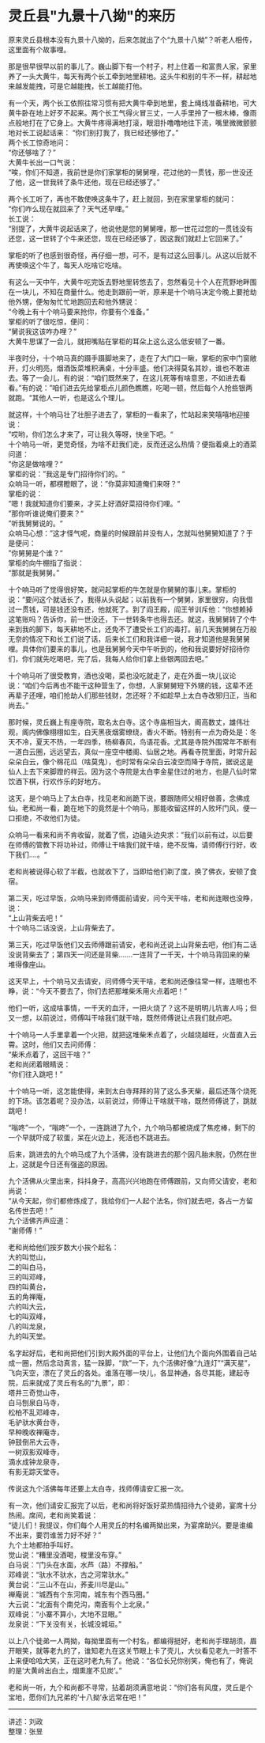 # 灵丘县"九景十八拗"的来历

​原来灵丘县根本没有九景十八拗的，后来怎就出了个“九景十八拗”？听老人相传，这里面有个故事哩。

​那是很早很早以前的事儿了。巍山脚下有一个村子，村上住着一和富贵人家，家里养了一头大黄牛，每天有两个长工牵到地里耕地。这头牛和别的牛不一样，耕起地来越发能拽，可是它越能拽，长工越能打他。

​有一个天，两个长工依照往常习惯有把大黄牛牵到地里，套上绳线准备耕地，可大黄牛卧在地上好歹不起来。两个长工气得火冒三丈，一人手里拎了一根木棒，像雨点般地打在了它身上。大黄牛疼得满地打滚，眼泪扑噜噜地往下流，嘴里微微颤颤地对长工说起话来：
“你们别打我了，我已经还够他了。”  
两个长工惊奇地问：  
“你还够啥了？”  
大黄牛长出一口气说：  
“唉，你们不知道，我前世是你们家掌柜的舅舅哩，花过他的一贯钱，那一世没还了他，这一世我转了条牛还他，现在已经还够了。”

​两个长工听了，再也不敢使唤这条牛了，赶上就回，到在家里掌柜的就问：  
“你们咋么现在就回来了？天气还早哩。”  
​长工说：  
​“别提了，大黄牛说起话来了，他说他是您的舅舅哩，那一世花过您的一贯钱没有还您，这一世转了个牛来还您，现在已经还够了，因这我们就赶上它回来了。”

​掌柜的听了也感到很奇怪，再仔细一想，可不，是有过这么回事儿。从这以后就不再使唤这个牛了，每天人吃啥它吃啥。

​有这么一天中午，大黄牛吃完饭去野地里转悠去了，忽然看见十个人在荒野地畔围在一块儿，不知在商量什么。他走到跟前一听，原来是十个响马决定今晚上要抢劫他外甥，便匆匆忙忙地跑回去和他外甥说：  
​“今晚上有十个响马要来抢你，你要有个准备。”  
​掌柜的听了很吃惊，便问：  
​“舅说我这该咋办哩？”  
​大黄牛思谋了一会儿，就把嘴贴在掌柜的耳朵上这么这么低安顿了一番。

​半夜时分，十个响马真的蹑手蹑脚地来了，走在了大门口一瞅，掌柜的家中门窗敞开，灯火明亮，烟酒饭菜堆积满桌，十分丰盛。他们决得莫名其妙，谁也不敢进去。等了一会儿，有的说：“咱们既然来了，在这儿死等有啥意思，不如进去看看。”有的说：”咱们进去先给掌柜点儿颜色瞧瞧，吃喝一顿，然后每个人抢些银两就跑。“其他人一听，也是这么个理儿。

​就这样，十个响马壮了壮胆子进去了，掌柜的一看来了，忙站起来笑嘻嘻地迎接说：  
​”哎哟，你们怎么才来了，可让我久等呀，快坐下吧。“  
​十个响马一听，更觉奇怪，为啥不赶我们走，反而还这么热情？便指着桌上的酒菜问道：  
​”你这是做啥哩？“  
​掌柜的说：”我这是专门招待你们的。“  
​众响马一听，都楞瞪眼了，说：”你莫非知道俺们来呀？“  
​掌柜的说：  
”嗯！我就知道你们要来，才买上好酒好菜招待你们哩。“  
​”那你听谁说俺们要来？“  
​”听我舅舅说的。“  
​众响马心想：”这才怪气呢，商量的时候跟前并没有人，怎就叫他舅舅知道了？于是便问：  
​”你舅舅是个谁？“  
​掌柜的向牛棚指了指说：  
“那就是我舅舅。”

​十个响马听了觉得很好笑，就问起掌柜的牛怎就是你舅舅的事儿来。掌柜的说：“要问这个就话长了，我得从头说起；以前我有一个舅舅，家里很穷，向我借过一贯钱，可是钱还没有还，他就死了。到了阎王殿，阎王爷训斥他：“你想赖掉这笔账吗？告诉你，前一世没还，下一世转条牛也得去还。就这，我舅舅转了个牛来到我的脚下，每天耕地不止，还免不了遭受长工们的毒打。前几天我舅舅在万般无奈的情况下和长工们说了话，后来长工们和我详细一说，我才知道他是我舅舅哩。具体你们要来的事儿，也是我舅舅今天中午听到的，他和我说要好好招待你们，你们就先吃喝吧，完了后，我每人给你们拿上些银两回去吧。”

​十个响马听了很受教育，酒也没喝，菜也没吃就走了，走在外面一块儿议论说：“咱们今后再也不能干这种营生了，你想，人家舅舅短下外甥的钱，这辈不还再辈子还哩，咱们抢劫人们那些钱财，怎还呀？不如趁早上太白寺改邪归正，当和尚去。”

​那时候，灵丘巍上有座寺院，取名太白寺。这个寺庙相当大，阁高数丈，雄伟壮观，阁内佛像栩栩如生，白天黑夜烟雾缭绕，香火不断。特别有一点为奇处是：冬天不冷，夏天不热，一年四季，杨柳春风，鸟语花香。尤其是寺院外围常年不断有一道白云圈，远远望去，真似一座空中楼阁、仙居之地。再看寺院里面，时常升起朵朵白云，像个棉花瓜（啥莫鬼），也时常有朵朵白云凌空而降于寺院，据说这是仙人上去下来脚蹬的祥云。因为这个寺院是太白李金星住过的地方，也是八仙时常饮酒下棋，行欢作乐的好地方。

​这天，是个响马上了太白寺，找见老和尚跪下说，要跟随师父相好做善，念佛成仙。老和尚一看，跪在地下的竟然是十个响马，那能收留这样的人败坏门风，便一口拒绝，不收他们为徒。

​众响马一看来和尚不肯收留，就着了慌，边磕头边央求：​”我们以前有过，以后要在师傅的管教下将功补过，师傅让干啥我们就干啥，绝不反悔，请师傅行行好，收下我们....。“

​老和尚被说得心软了半截，也就收下了，当即给他们剃了度，换了佛衣，安顿了食宿。

​第二天，吃过早饭，众响马来到师傅面前请安，问今天干啥，老和尚连眼也没睁，说：  
​“上山背柴去吧！”  
​十个响马二话没说，上山背柴去了。

​第三天，吃过早饭他们又去师傅跟前请安，老和尚还说上山背柴去吧，他们有二话没说背柴去了；第四天一问还是背柴.......一连背了一千天，十个响马背回来的柴堆得像座山。

​这天早上，十个响马又去请安，问师傅今天干啥，老和尚还像往常一样，连眼也不睁，说：​“今天不要去了，你们去把那堆柴禾用火点着吧！”

​他们一听，这成啥事情，一千天的血汗，一把火烧了？这不是明明儿坑害人吗；但又一想，以前说过，师傅叫干啥我们就干啥，既然师傅说让点我们就点吧。

​十个响马一人手里拿着一个火把，就把这堆柴禾点着了，火越烧越旺，火苗直入云霄。这时，他们又去问师傅：  
​“柴禾点着了，这回干啥？”  
​老和尚闭着眼睛说：  
​“你们往入跳吧！”

​十个响马一听，这怎能使得，来到太白寺拜拜的背了这么多天柴，最后还落个烧死的下场。该怎着呢？没办法，以前说过，师傅让干啥就干啥，既然师傅说了，跳就跳吧！

​“嗡咚”一个，“嗡咚”一个，一连跳进了九个，九个响马都被烧成了焦疙棒，剩下的一个早就吓成了软蛋，呆在火边上，死活也不跳进去。

​后来，跳进去的九个响马成了九个活佛，没有跳进去的那个因凡胎未脱，仍然在世上，这就是今日还有强盗的原因。

​九个活佛从火里出来，抖抖身子，高高兴兴地跑在师傅跟前，又向师父请安，老和尚说：  
​“从今天起，你们都修炼成了，我给你们一人起个法名，你们就去吧，各占一方留名传世去吧！”  
​九个活佛齐声应道：  
“谢师傅！”

​老和尚给他们按岁数大小挨个起名：  
​大的叫觉山，  
​二的叫白马，  
​三的叫邓峰，  
​四的叫黄台，  
​五的角禅庵，  
​六的叫大云，  
​七的叫双峰，  
​八的叫龙泉，  
​九的叫天堂。

​名字起好后，老和尚把他们引到大殿外面的平台上，让他们九个面向外围着自己站成一圈，然后念动真言，猛一跺脚，“欻”一下，九个活佛好像“九连灯”“满天星”，飞向天空，漂在了灵丘的各处。谁落在哪一块儿，各显神通，各尽其能，建起寺院，后来就成了灵丘有名的“九景”，即：  
​塔井三奇觉山寺，  
​白马刨泉白马寺，  
​松柏不乱邓峰寺，  
​毛驴驮水黄台寺，  
​早种晚收禅庵寺，  
​钟鼓倒吊大云寺，  
​一树双影双峰寺，  
​滴水成钟龙泉寺，  
​有影无踪天堂寺。

​传说这九个活佛每年还要上太白寺，找师傅请安汇报一次。

​有一次，他们请安汇报完了以后，老和尚将好饭好菜热情招待九个徒弟，宴席十分热闹。席间，老和尚笑着说：  
​“徒儿们！我提议，你们每个人用灵丘的村名编两拗出来，为宴席助兴。要是谁编不出来，要罚谁苦力好不好？”  
​九个土地都拍手叫好。  
​觉山说：“糟里没酒喝，梭里没布穿。”  
​白马说：“门头在水面，水芦（路）不撑船。”  
​邓峰说：“驮水不驮水，古之河常驮水。”  
​黄台说：“三山不在山，荞麦川尽是山。”  
​禅庵说：“城西有个东河南，城东有个西马圈。”  
​大云说：“北面有个南兑沟，南面有个上北泉。”  
​双峰说：“小寨不算小，大地不显眼。”  
​龙泉说：“下关没有关，长城没城垣。”

​以上八个徒弟一人两拗，每拗里面有一个村名，都编得挺好，老和尚手理胡须，眉开眼笑，就等老九的了，谁知老九在这关节眼上卡了壳儿，大伙看见老九一时答不上来便哈哈大笑，正在这时老九有了。他说：“各位长兄你别笑，俺也有了，俺说的是‘大黄岭出白土，烟熏崖不见炭’。”

​老和尚一听，九个和尚都不寻常，拈着胡须满意地说：​“你们各有风度，灵丘是个宝地，愿你们九兄弟的‘十八拗’永远常在吧！”

---

讲述：刘政  
整理：张昱

